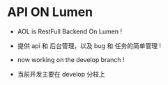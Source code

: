 # API ON Lumen

* AOL is RestFull Backend On Lumen !

* 提供 api 和 后台管理，以及 bug 和 任务的简单管理 !

* now working on the develop branch !

* 当前开发主要在 develop 分枝上
